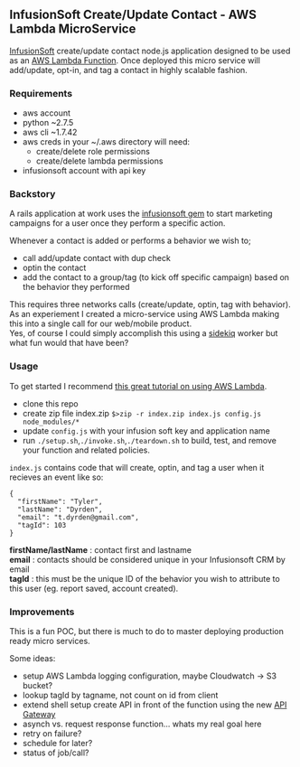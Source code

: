 ## InfusionSoft Create/Update Contact - AWS Lambda MicroService

[InfusionSoft](http://www.infusionsoft.com/) create/update contact node.js application designed to be used as an [AWS Lambda Function](https://aws.amazon.com/lambda/). 
Once deployed this micro service will add/update, opt-in, and tag a contact in highly scalable fashion. 

### Requirements

- aws account
- python ~2.7.5
- aws cli ~1.7.42 
- aws creds in your ~/.aws directory will need:
  - create/delete role permissions
  - create/delete lambda permissions
- infusionsoft account with api key

### Backstory
A rails application at work uses the [infusionsoft gem](https://github.com/nateleavitt/infusionsoft) to start marketing campaigns for a user once they perform a specific action. 

Whenever a contact is added or performs a behavior we wish to;
- call add/update contact with dup check
- optin the contact
- add the contact to a group/tag (to kick off specific campaign) based on the behavior they performed

This requires three networks calls (create/update, optin, tag with behavior). 
As an experiement I created a micro-service using AWS Lambda making this into a single call for our web/mobile product.  
Yes, of course I could simply accomplish this using a [sidekiq](https://github.com/mperham/sidekiq) worker but what fun would that have been? 

### Usage
To get started I recommend [this great tutorial on using AWS Lambda](http://docs.aws.amazon.com/lambda/latest/dg/getting-started-custom-events.html). 

- clone this repo
- create zip file index.zip ```$>zip -r index.zip index.js config.js node_modules/*```
- update ```config.js``` with your infusion soft key and application name
- run ```./setup.sh```,```./invoke.sh```,```./teardown.sh``` to build, test, and remove your function and related policies. 

```index.js``` contains code that will create, optin, and tag a user when it recieves an event like so:
```
{
  "firstName": "Tyler",
  "lastName": "Dyrden",
  "email": "t.dyrden@gmail.com",
  "tagId": 103
}
```

**firstName/lastName** : contact first and lastname  
**email** : contacts should be considered unique in your Infusionsoft CRM by email  
**tagId** : this must be the unique ID of the behavior you wish to attribute to this user (eg. report saved, account created). 

### Improvements
This is a fun POC, but there is much to do to master deploying production ready micro services. 

Some ideas:  
- setup AWS Lambda logging configuration, maybe Cloudwatch -> S3 bucket?
- lookup tagId by tagname, not count on id from client
- extend shell setup create API in front of the function using the new [API Gateway](http://aws.amazon.com/documentation/apigateway/)
- asynch vs. request response function... whats my real goal here
- retry on failure?
- schedule for later?
- status of job/call?














